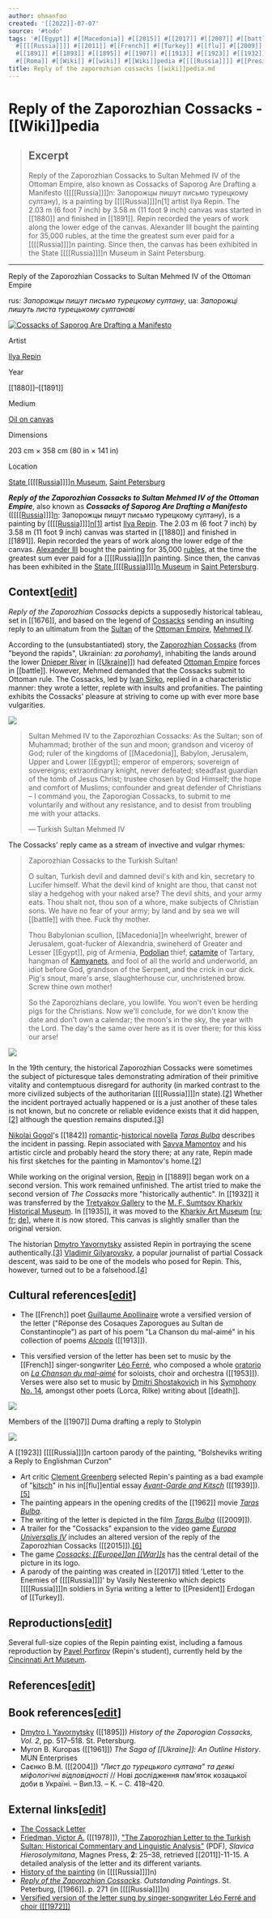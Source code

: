 ```yaml
---
author: ohmanfoo
created: '[[2022]]-07-07'
source: '#todo'
tags: '#[[Egypt]] #[[Macedonia]] #[[2015]] #[[2017]] #[[2007]] #[[battle]] #[[death]] #[[1972]] #[[history]] #[[2004]] #[[Europe]]
  #[[[[Russia]]]] #[[2011]] #[[French]] #[[Turkey]] #[[flu]] #[[2009]] #[[Ukraine]] #[[1978]] #[[1676]] #[[1842]] #[[1880]] #[[1889]]
  #[[1891]] #[[1893]] #[[1895]] #[[1907]] #[[1913]] #[[1923]] #[[1932]] #[[1935]] #[[1939]] #[[1953]] #[[1961]] #[[1962]] #[[1966]] #[[War]]
  #[[Roma]] #[[Wiki]] #[[wiki]] #[[Wiki]]pedia #[[[[Russia]]]] #[[President]] '
title: Reply of the zaporozhian cossacks [[wiki]]pedia.md
---
```


# Reply of the Zaporozhian Cossacks - [[Wiki]]pedia

> ## Excerpt
> Reply of the Zaporozhian Cossacks to Sultan Mehmed IV of the Ottoman Empire, also known as Cossacks of Saporog Are Drafting a Manifesto ([[[[Russia]]]]n: Запорожцы пишут письмо турецкому султану), is a painting by [[[[Russia]]]]n[1] artist Ilya Repin. The 2.03 m (6 foot 7 inch) by 3.58 m (11 foot 9 inch) canvas was started in [[1880]] and finished in [[1891]].  Repin recorded the years of work along the lower edge of the canvas. Alexander III bought the painting for 35,000 rubles, at the time the greatest sum ever paid for a [[[[Russia]]]]n painting.  Since then, the canvas has been exhibited in the State [[[[Russia]]]]n Museum in Saint Petersburg.

---
Reply of the Zaporozhian Cossacks to Sultan Mehmed IV of the Ottoman Empire

rus: _Запорожцы пишут письмо турецкому султану_, ua: _Запорожці пишуть листа турецькому султанові_

[![Cossacks of Saporog Are Drafting a Manifesto](https://upload.[[wiki]]media.org/[[wiki]]pedia/commons/thumb/7/79/Ilja_Jefimowitsch_Repin_-_Reply_of_the_Zaporozhian_Cossacks_-_Yorck.jpg/350px-Ilja_Jefimowitsch_Repin_-_Reply_of_the_Zaporozhian_Cossacks_-_Yorck.jpg)](https://en.[[wiki]]pedia.org/[[wiki]]/File:Ilja_Jefimowitsch_Repin_-_Reply_of_the_Zaporozhian_Cossacks_-_Yorck.jpg "Cossacks of Saporog Are Drafting a Manifesto")

Artist

[Ilya Repin](https://en.[[wiki]]pedia.org/[[wiki]]/Ilya_Repin "Ilya Repin")

Year

[[1880]]–[[1891]]

Medium

[Oil on canvas](https://en.[[wiki]]pedia.org/[[wiki]]/Oil_painting "Oil painting")

Dimensions

203 cm × 358 cm (80 in × 141 in)

Location

[State [[[[Russia]]]]n Museum](https://en.[[wiki]]pedia.org/[[wiki]]/State_[[[[Russia]]]]n_Museum "State [[[[Russia]]]]n Museum"), [Saint Petersburg](https://en.[[wiki]]pedia.org/[[wiki]]/Saint_Petersburg "Saint Petersburg")

_**Reply of the Zaporozhian Cossacks to Sultan Mehmed IV of the Ottoman Empire**_, also known as _**Cossacks of Saporog Are Drafting a Manifesto**_ ([[[[[Russia]]]]n](https://en.[[wiki]]pedia.org/[[wiki]]/[[[[Russia]]]]n_language "[[[[Russia]]]]n language"): Запорожцы пишут письмо турецкому султану), is a painting by [[[[[Russia]]]]n](https://en.[[wiki]]pedia.org/[[wiki]]/[[[[Russia]]]]ns "[[[[Russia]]]]ns")[\[1\]](https://en.[[wiki]]pedia.org/[[wiki]]/Reply_of_the_Zaporozhian_Cossacks#cite_note-1) artist [Ilya Repin](https://en.[[wiki]]pedia.org/[[wiki]]/Ilya_Repin "Ilya Repin"). The 2.03 m (6 foot 7 inch) by 3.58 m (11 foot 9 inch) canvas was started in [[1880]] and finished in [[1891]]. Repin recorded the years of work along the lower edge of the canvas. [Alexander III](https://en.[[wiki]]pedia.org/[[wiki]]/Alexander_III_of_[[[[Russia]]]] "Alexander III of [[[[Russia]]]]") bought the painting for 35,000 [rubles](https://en.[[wiki]]pedia.org/[[wiki]]/[[[[Russia]]]]n_ruble "[[[[Russia]]]]n ruble"), at the time the greatest sum ever paid for a [[[[Russia]]]]n painting. Since then, the canvas has been exhibited in the [State [[[[Russia]]]]n Museum](https://en.[[wiki]]pedia.org/[[wiki]]/State_[[[[Russia]]]]n_Museum "State [[[[Russia]]]]n Museum") in [Saint Petersburg](https://en.[[wiki]]pedia.org/[[wiki]]/Saint_Petersburg "Saint Petersburg").

## Context\[[edit](https://en.[[wiki]]pedia.org/w/index.php?title=Reply_of_the_Zaporozhian_Cossacks&action=edit&section=1 "Edit section: Context")\]

_Reply of the Zaporozhian Cossacks_ depicts a supposedly historical tableau, set in [[1676]], and based on the legend of [Cossacks](https://en.[[wiki]]pedia.org/[[wiki]]/Cossack "Cossack") sending an insulting reply to an ultimatum from the [Sultan](https://en.[[wiki]]pedia.org/[[wiki]]/Sultan "Sultan") of the [Ottoman Empire](https://en.[[wiki]]pedia.org/[[wiki]]/Ottoman_Empire "Ottoman Empire"), [Mehmed IV](https://en.[[wiki]]pedia.org/[[wiki]]/Mehmed_IV "Mehmed IV").

According to the (unsubstantiated) story, the [Zaporozhian Cossacks](https://en.[[wiki]]pedia.org/[[wiki]]/Zaporozhian_Cossacks "Zaporozhian Cossacks") (from "beyond the rapids", Ukrainian: _za porohamy_), inhabiting the lands around the lower [Dnieper River](https://en.[[wiki]]pedia.org/[[wiki]]/Dnieper_River "Dnieper River") in [[[Ukraine]]](https://en.[[wiki]]pedia.org/[[wiki]]/[[Ukraine]] "[[Ukraine]]")) had defeated [Ottoman Empire](https://en.[[wiki]]pedia.org/[[wiki]]/Ottoman_Empire "Ottoman Empire") forces in [[battle]]. However, Mehmed demanded that the Cossacks submit to Ottoman rule. The Cossacks, led by [Ivan Sirko](https://en.[[wiki]]pedia.org/[[wiki]]/Ivan_Sirko "Ivan Sirko"), replied in a characteristic manner: they wrote a letter, replete with insults and profanities. The painting exhibits the Cossacks' pleasure at striving to come up with ever more base vulgarities.

[![](https://upload.[[wiki]]media.org/[[wiki]]pedia/commons/thumb/9/9a/Sultan_Mehmed_IV_%282%29.jpg/170px-Sultan_Mehmed_IV_%282%29.jpg)](https://en.[[wiki]]pedia.org/[[wiki]]/File:Sultan_Mehmed_IV_(2).jpg)

> Sultan Mehmed IV to the Zaporozhian Cossacks: As the Sultan; son of Muhammad; brother of the sun and moon; grandson and viceroy of God; ruler of the kingdoms of [[Macedonia]], Babylon, Jerusalem, Upper and Lower [[Egypt]]; emperor of emperors; sovereign of sovereigns; extraordinary knight, never defeated; steadfast guardian of the tomb of Jesus Christ; trustee chosen by God Himself; the hope and comfort of Muslims; confounder and great defender of Christians – I command you, the Zaporogian Cossacks, to submit to me voluntarily and without any resistance, and to desist from troubling me with your attacks.
> 
> — Turkish Sultan Mehmed IV

The Cossacks' reply came as a stream of invective and vulgar rhymes:

> Zaporozhian Cossacks to the Turkish Sultan!
> 
> O sultan, Turkish devil and damned devil's kith and kin, secretary to Lucifer himself. What the devil kind of knight are thou, that canst not slay a hedgehog with your naked arse? The devil shits, and your army eats. Thou shalt not, thou son of a whore, make subjects of Christian sons. We have no fear of your army; by land and by sea we will [[battle]] with thee. Fuck thy mother.
> 
> Thou Babylonian scullion, [[Macedonia]]n wheelwright, brewer of Jerusalem, goat-fucker of Alexandria, swineherd of Greater and Lesser [[Egypt]], pig of Armenia, [Podolian](https://en.[[wiki]]pedia.org/[[wiki]]/Podolia "Podolia") thief, [catamite](https://en.[[wiki]]pedia.org/[[wiki]]/Catamite "Catamite") of Tartary, hangman of [Kamyanets](https://en.[[wiki]]pedia.org/[[wiki]]/Kamenets-Podolsky "Kamenets-Podolsky"), and fool of all the world and underworld, an idiot before God, grandson of the Serpent, and the crick in our dick. Pig's snout, mare's arse, slaughterhouse cur, unchristened brow. Screw thine own mother!
> 
> So the Zaporozhians declare, you lowlife. You won't even be herding pigs for the Christians. Now we'll conclude, for we don't know the date and don't own a calendar; the moon's in the sky, the year with the Lord. The day's the same over here as it is over there; for this kiss our arse!

[![](https://upload.[[wiki]]media.org/[[wiki]]pedia/commons/thumb/b/b2/Reply_of_the_Zaporozhian_Cossacks_%28sketch%2C_[[1893]]%2C_Kharkiv%29.jpg/250px-Reply_of_the_Zaporozhian_Cossacks_%28sketch%2C_[[1893]]%2C_Kharkiv%29.jpg)](https://en.[[wiki]]pedia.org/[[wiki]]/File:Reply_of_the_Zaporozhian_Cossacks_(sketch,_[[1893]],_Kharkiv).jpg)

In the 19th century, the historical Zaporozhian Cossacks were sometimes the subject of picturesque tales demonstrating admiration of their primitive vitality and contemptuous disregard for authority (in marked contrast to the more civilized subjects of the authoritarian [[[[Russia]]]]n state).[\[2\]](https://en.[[wiki]]pedia.org/[[wiki]]/Reply_of_the_Zaporozhian_Cossacks#cite_note-Lang-2) Whether the incident portrayed actually happened or is a just another of these tales is not known, but no concrete or reliable evidence exists that it did happen,[\[2\]](https://en.[[wiki]]pedia.org/[[wiki]]/Reply_of_the_Zaporozhian_Cossacks#cite_note-Lang-2) although the question remains disputed.[\[3\]](https://en.[[wiki]]pedia.org/[[wiki]]/Reply_of_the_Zaporozhian_Cossacks#cite_note-Infoukes-3)

[Nikolai Gogol](https://en.[[wiki]]pedia.org/[[wiki]]/Nikolai_Gogol "Nikolai Gogol")'s [[1842]] [romantic](https://en.[[wiki]]pedia.org/[[wiki]]/[[Roma]]ntic_nationalism "[[Roma]]ntic nationalism")\-[historical novella](https://en.[[wiki]]pedia.org/[[wiki]]/Historical_fiction "Historical fiction") _[Taras Bulba](https://en.[[wiki]]pedia.org/[[wiki]]/Taras_Bulba "Taras Bulba")_ describes the incident in passing. Repin associated with [Savva Mamontov](https://en.[[wiki]]pedia.org/[[wiki]]/Savva_Mamontov "Savva Mamontov") and his artistic circle and probably heard the story there; at any rate, Repin made his first sketches for the painting in Mamontov's home.[\[2\]](https://en.[[wiki]]pedia.org/[[wiki]]/Reply_of_the_Zaporozhian_Cossacks#cite_note-Lang-2)

While working on the original version, [Repin](https://en.[[wiki]]pedia.org/[[wiki]]/Ilya_Repin "Ilya Repin") in [[1889]] began work on a second version. This work remained unfinished. The artist tried to make the second version of _The Cossacks_ more "historically authentic". In [[1932]] it was transferred by the [Tretyakov Gallery](https://en.[[wiki]]pedia.org/[[wiki]]/Tretyakov_Gallery "Tretyakov Gallery") to the [M. F. Sumtsov Kharkiv Historical Museum](https://en.[[wiki]]pedia.org/[[wiki]]/M._F._Sumtsov_Kharkiv_Historical_Museum "M. F. Sumtsov Kharkiv Historical Museum"). In [[1935]], it was moved to the [Kharkiv Art Museum](https://en.[[wiki]]pedia.org/w/index.php?title=Kharkiv_Art_Museum&action=edit&redlink=1 "Kharkiv Art Museum (page does not exist)") \[[ru](https://ru.[[wiki]]pedia.org/[[wiki]]/%D0%A5%D0%B0%D1%80%D1%8C%D0%BA%D0%BE%D0%B2%D1%81%D0%BA%D0%B8%D0%B9_%D1%85%D1%83%D0%B4%D0%BE%D0%B6%D0%B5%D1%81%D1%82%D0%B2%D0%B5%D0%BD%D0%BD%D1%8B%D0%B9_%D0%BC%D1%83%D0%B7%D0%B5%D0%B9 "ru:Харьковский художественный музей"); [fr](https://fr.[[wiki]]pedia.org/[[wiki]]/Mus%C3%A9e_d%27art_de_Kharkov "fr:Musée d'art de Kharkov"); [de](https://de.[[wiki]]pedia.org/[[wiki]]/Kunstmuseum_Charkiw "de:Kunstmuseum Charkiw")\], where it is now stored. This canvas is slightly smaller than the original version.

The historian [Dmytro Yavornytsky](https://en.[[wiki]]pedia.org/[[wiki]]/Dmytro_Yavornytsky "Dmytro Yavornytsky") assisted Repin in portraying the scene authentically.[\[3\]](https://en.[[wiki]]pedia.org/[[wiki]]/Reply_of_the_Zaporozhian_Cossacks#cite_note-Infoukes-3) [Vladimir Gilyarovsky](https://en.[[wiki]]pedia.org/[[wiki]]/Vladimir_Gilyarovsky "Vladimir Gilyarovsky"), a popular journalist of partial Cossack descent, was said to be one of the models who posed for Repin. This, however, turned out to be a falsehood.[\[4\]](https://en.[[wiki]]pedia.org/[[wiki]]/Reply_of_the_Zaporozhian_Cossacks#cite_note-4)

## Cultural references\[[edit](https://en.[[wiki]]pedia.org/w/index.php?title=Reply_of_the_Zaporozhian_Cossacks&action=edit&section=2 "Edit section: Cultural references")\]

-   The [[French]] poet [Guillaume Apollinaire](https://en.[[wiki]]pedia.org/[[wiki]]/Guillaume_Apollinaire "Guillaume Apollinaire") wrote a versified version of the letter ("Réponse des Cosaques Zaporogues au Sultan de Constantinople") as part of his poem "La Chanson du mal-aimé" in his collection of poems _[Alcools](https://en.[[wiki]]pedia.org/[[wiki]]/Alcools "Alcools")_ ([[1913]]).

-   This versified version of the letter has been set to music by the [[French]] singer-songwriter [Léo Ferré](https://en.[[wiki]]pedia.org/[[wiki]]/L%C3%A9o_Ferr%C3%A9 "Léo Ferré"), who composed a whole [oratorio](https://en.[[wiki]]pedia.org/[[wiki]]/Oratorio "Oratorio") on _[La Chanson du mal-aimé](https://en.[[wiki]]pedia.org/[[wiki]]/La_Chanson_du_mal-aim%C3%A9 "La Chanson du mal-aimé")_ for soloists, choir and orchestra ([[1953]]). Verses were also set to music by [Dmitri Shostakovich](https://en.[[wiki]]pedia.org/[[wiki]]/Dmitri_Shostakovich "Dmitri Shostakovich") in his [Symphony No. 14](https://en.[[wiki]]pedia.org/[[wiki]]/Symphony_No._14_(Shostakovich) "Symphony No. 14 (Shostakovich)"), amongst other poets (Lorca, Rilke) writing about [[death]].

[![](https://upload.[[wiki]]media.org/[[wiki]]pedia/commons/thumb/5/56/Members_of_Duma_are_drafting_a_reply_to_Stolypin.jpeg/250px-Members_of_Duma_are_drafting_a_reply_to_Stolypin.jpeg)](https://en.[[wiki]]pedia.org/[[wiki]]/File:Members_of_Duma_are_drafting_a_reply_to_Stolypin.jpeg)

Members of the [[1907]] Duma drafting a reply to Stolypin

[![](https://upload.[[wiki]]media.org/[[wiki]]pedia/commons/thumb/8/8e/Soviet_leaders_write_the_letter_of_defiance_to_George_Curzon.jpg/250px-Soviet_leaders_write_the_letter_of_defiance_to_George_Curzon.jpg)](https://en.[[wiki]]pedia.org/[[wiki]]/File:Soviet_leaders_write_the_letter_of_defiance_to_George_Curzon.jpg)

A [[1923]] [[[[Russia]]]]n cartoon parody of the painting, "Bolsheviks writing a Reply to Englishman Curzon"

-   Art critic [Clement Greenberg](https://en.[[wiki]]pedia.org/[[wiki]]/Clement_Greenberg "Clement Greenberg") selected Repin's painting as a bad example of "[kitsch](https://en.[[wiki]]pedia.org/[[wiki]]/Kitsch "Kitsch")" in his in[[flu]]ential essay _[Avant-Garde and Kitsch](https://en.[[wiki]]pedia.org/[[wiki]]/Avant-Garde_and_Kitsch "Avant-Garde and Kitsch")_ ([[1939]]).[\[5\]](https://en.[[wiki]]pedia.org/[[wiki]]/Reply_of_the_Zaporozhian_Cossacks#cite_note-5)
-   The painting appears in the opening credits of the [[1962]] movie _[Taras Bulba](https://en.[[wiki]]pedia.org/[[wiki]]/Taras_Bulba_([[1962]]_film) "Taras Bulba ([[1962]] film)")_.
-   The writing of the letter is depicted in the film _[Taras Bulba](https://en.[[wiki]]pedia.org/[[wiki]]/Taras_Bulba_([[2009]]_film) "Taras Bulba ([[2009]] film)")_ ([[2009]]).
-   A trailer for the "Cossacks" expansion to the video game _[Europa Universalis IV](https://en.[[wiki]]pedia.org/[[wiki]]/Europa_Universalis_IV "Europa Universalis IV")_ includes an altered version of the reply of the Zaporozhian Cossacks ([[2015]]).[\[6\]](https://en.[[wiki]]pedia.org/[[wiki]]/Reply_of_the_Zaporozhian_Cossacks#cite_note-6)
-   The game _[Cossacks: [[Europe]]an [[War]]s](https://en.[[wiki]]pedia.org/[[wiki]]/Cossacks:_[[Europe]]an_[[War]]s "Cossacks: [[Europe]]an [[War]]s")_ has the central detail of the picture in its logo.
-   A parody of the painting was created in [[2017]] titled 'Letter to the Enemies of [[[[Russia]]]]' by Vasily Nesterenko which depicts [[[[Russia]]]]n soldiers in Syria writing a letter to [[President]] Erdogan of [[Turkey]].

## Reproductions\[[edit](https://en.[[wiki]]pedia.org/w/index.php?title=Reply_of_the_Zaporozhian_Cossacks&action=edit&section=3 "Edit section: Reproductions")\]

Several full-size copies of the Repin painting exist, including a famous reproduction by [Pavel Porfirov](https://en.[[wiki]]pedia.org/w/index.php?title=Pavel_Porfirov&action=edit&redlink=1 "Pavel Porfirov (page does not exist)") (Repin's student), currently held by the [Cincinnati Art Museum](https://en.[[wiki]]pedia.org/[[wiki]]/Cincinnati_Art_Museum "Cincinnati Art Museum").

## References\[[edit](https://en.[[wiki]]pedia.org/w/index.php?title=Reply_of_the_Zaporozhian_Cossacks&action=edit&section=4 "Edit section: References")\]

## Book references\[[edit](https://en.[[wiki]]pedia.org/w/index.php?title=Reply_of_the_Zaporozhian_Cossacks&action=edit&section=5 "Edit section: Book references")\]

-   [Dmytro I. Yavornytsky](https://en.[[wiki]]pedia.org/[[wiki]]/Dmytro_Yavornytsky "Dmytro Yavornytsky") ([[1895]]) _History of the Zaporogian Cossacks, Vol. 2_, pp. 517–518. St. Petersburg.
-   Myron B. Kuropas ([[1961]]) _The Saga of [[Ukraine]]: An Outline History_. MUN Enterprises
-   Саєнко В.М. ([[2004]]) _"Лист до турецького султана" та деякі міфологічні відповідності_ // Нові дослідження пам’яток козацької доби в Україні. – Вип.13. – К. – С. 418–420.

## External links\[[edit](https://en.[[wiki]]pedia.org/w/index.php?title=Reply_of_the_Zaporozhian_Cossacks&action=edit&section=6 "Edit section: External links")\]

-   [The Cossack Letter](http://www.infoukes.com/[[history]]/cossack_letter/)
-   [Friedman, Victor A.](https://en.[[wiki]]pedia.org/[[wiki]]/Victor_Friedman "Victor Friedman") ([[1978]]), ["The Zaporozhian Letter to the Turkish Sultan: Historical Commentary and Linguistic Analysis"](http://home.uchicago.edu/~vfriedm/Articles/015Friedman78.pdf) (PDF), _Slavica Hierosolymitana_, Magnes Press, **2**: 25–38, retrieved [[2011]]-11-15. A detailed analysis of the letter and its different variants.
-   [History of the painting](http://bubelo.in.ua/essay/cossacks/) (in [[[[Russia]]]]n)
-   [_Reply of the Zaporozhian Cossacks_](https://web.archive.org/web/[[2007]]0708083850/http://culture.mincult.ru/formp.asp?ID=60&full). _Outstanding Paintings_. St. Peterburg, [[1966]]. p. 271 (in [[[[Russia]]]]n)
-   [Versified version of the letter sung by singer-songwriter Léo Ferré and choir ([[1972]])](https://www.youtube.com/watch?v=Gy9feM9gMOM)